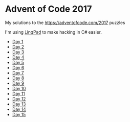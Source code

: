 # Advent of Code 2017

My solutions to the https://adventofcode.com/2017 puzzles

I'm using [LinqPad](https://www.linqpad.net/) to make hacking in C# easier.

+ [Day 1](src/day1.linq)
+ [Day 2](src/day2.linq)
+ [Day 3](src/day3.linq)
+ [Day 4](src/day4.linq)
+ [Day 5](src/day5.linq)
+ [Day 6](src/day6.linq)
+ [Day 7](src/day7.linq)
+ [Day 8](src/day8.linq)
+ [Day 9](src/day9.linq)
+ [Day 10](src/day10.linq)
+ [Day 11](src/day11.linq)
+ [Day 12](src/day12.linq)
+ [Day 13](src/day13.linq)
+ [Day 14](src/day14.linq)
+ [Day 15](src/day15.linq)
